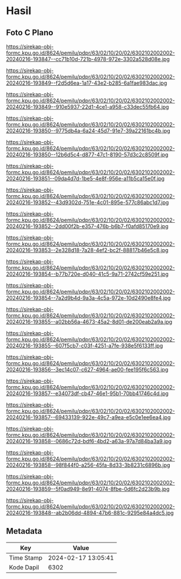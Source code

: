 # Hasil

## Foto C Plano

https://sirekap-obj-formc.kpu.go.id/8624/pemilu/pdpr/63/02/10/20/02/6302102002002-20240216-193847--cc71b10d-721b-4978-972e-3302a528d08e.jpg

https://sirekap-obj-formc.kpu.go.id/8624/pemilu/pdpr/63/02/10/20/02/6302102002002-20240216-193849--f2d5d6ea-1a17-43e2-b285-6a1fae983dac.jpg

https://sirekap-obj-formc.kpu.go.id/8624/pemilu/pdpr/63/02/10/20/02/6302102002002-20240216-193849--910e5937-22d1-4ce1-a958-c33dec55fb64.jpg

https://sirekap-obj-formc.kpu.go.id/8624/pemilu/pdpr/63/02/10/20/02/6302102002002-20240216-193850--9775db4a-6a24-45d7-91e7-39a22161bc4b.jpg

https://sirekap-obj-formc.kpu.go.id/8624/pemilu/pdpr/63/02/10/20/02/6302102002002-20240216-193850--12b6d5c4-d877-47c1-8190-57d3c2c8509f.jpg

https://sirekap-obj-formc.kpu.go.id/8624/pemilu/pdpr/63/02/10/20/02/6302102002002-20240216-193851--09da4d7d-1be5-4e8f-956e-a11b5ca15e0f.jpg

https://sirekap-obj-formc.kpu.go.id/8624/pemilu/pdpr/63/02/10/20/02/6302102002002-20240216-193852--43d9302d-751e-4c01-895e-577c86abc1d7.jpg

https://sirekap-obj-formc.kpu.go.id/8624/pemilu/pdpr/63/02/10/20/02/6302102002002-20240216-193852--2dd00f2b-e357-476b-b6b7-f0afd85170e9.jpg

https://sirekap-obj-formc.kpu.go.id/8624/pemilu/pdpr/63/02/10/20/02/6302102002002-20240216-193853--2e328d18-7a28-4ef2-bc2f-88817b46e5c8.jpg

https://sirekap-obj-formc.kpu.go.id/8624/pemilu/pdpr/63/02/10/20/02/6302102002002-20240216-193854--b77b720e-d040-41c5-9a71-2742cf59e251.jpg

https://sirekap-obj-formc.kpu.go.id/8624/pemilu/pdpr/63/02/10/20/02/6302102002002-20240216-193854--7a2d9b4d-9a3a-4c5a-972e-10d2490e8fe4.jpg

https://sirekap-obj-formc.kpu.go.id/8624/pemilu/pdpr/63/02/10/20/02/6302102002002-20240216-193855--a02bb56a-4673-45a2-8d01-de200eab2a9a.jpg

https://sirekap-obj-formc.kpu.go.id/8624/pemilu/pdpr/63/02/10/20/02/6302102002002-20240216-193855--607f5cb7-c03f-4251-a7fe-938e5f6133ff.jpg

https://sirekap-obj-formc.kpu.go.id/8624/pemilu/pdpr/63/02/10/20/02/6302102002002-20240216-193856--3ec14c07-c627-4964-ae00-fee195f6c563.jpg

https://sirekap-obj-formc.kpu.go.id/8624/pemilu/pdpr/63/02/10/20/02/6302102002002-20240216-193857--e34073df-cb47-46e1-95b1-70bb41746c4d.jpg

https://sirekap-obj-formc.kpu.go.id/8624/pemilu/pdpr/63/02/10/20/02/6302102002002-20240216-193857--69433139-922e-49c7-a9ea-e5c0e1ee6ea4.jpg

https://sirekap-obj-formc.kpu.go.id/8624/pemilu/pdpr/63/02/10/20/02/6302102002002-20240216-193858--0686c72d-bdf6-4bd2-a63a-97a7d84ba3a9.jpg

https://sirekap-obj-formc.kpu.go.id/8624/pemilu/pdpr/63/02/10/20/02/6302102002002-20240216-193858--98f844f0-a256-45fa-8d33-3b8231c6896b.jpg

https://sirekap-obj-formc.kpu.go.id/8624/pemilu/pdpr/63/02/10/20/02/6302102002002-20240216-193859--5f0ad949-8e91-4074-8fbe-0d6fc2d23b9b.jpg

https://sirekap-obj-formc.kpu.go.id/8624/pemilu/pdpr/63/02/10/20/02/6302102002002-20240216-193848--ab2b06dd-4894-47b6-881c-9295e84a4dc5.jpg


## Metadata

| Key        | Value               |
| ---------- | ------------------- |
| Time Stamp | 2024-02-17 13:05:41 |
| Kode Dapil | 6302                |



